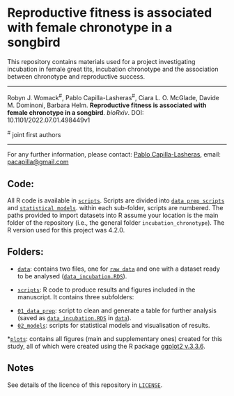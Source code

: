 

# Reproductive fitness is associated with female chronotype in a songbird

This repository contains materials used for a project investigating incubation in female great tits, incubation chronotype and the association between chronotype and reproductive success.

---

Robyn J. Womack<sup>#</sup>, Pablo Capilla-Lasheras<sup>#</sup>, Ciara L. O. McGlade,  Davide M. Dominoni, Barbara Helm. **Reproductive fitness is associated with female chronotype in a songbird**. *bioRxiv*. DOI: 10.1101/2022.07.01.498449v1

<sup>#</sup> joint first authors

---

For any further information, please contact: [Pablo Capilla-Lasheras](https://scholar.google.com/citations?hl=en&user=5JMTO-kAAAAJ&view_op=list_works&sortby=pubdate), email: pacapilla@gmail.com

## Code:

All R code is available in [`scripts`](https://github.com/PabloCapilla/incubation_chronotype/tree/main/scripts). Scripts are divided into [`data prep scripts`](https://github.com/PabloCapilla/incubation_chronotype/tree/main/scripts/01_data_prep) and [`statistical models`](https://github.com/PabloCapilla/incubation_chronotype/tree/main/scripts/02_models). within each sub-folder, scripts are numbered. The paths provided to import datasets into R assume your location is the main folder of the repository (i.e., the general folder `incubation_chronotype`). The R version used for this project was 4.2.0.

## Folders:

* [`data`](https://github.com/PabloCapilla/incubation_chronotype/tree/main/data): contains two files, one for [`raw data`](https://github.com/PabloCapilla/incubation_chronotype/tree/main/data/01_raw_data) and one with a dataset ready to be analysed ([`data_incubation.RDS`](https://github.com/PabloCapilla/incubation_chronotype/tree/main/data)).

* [`scripts`](https://github.com/PabloCapilla/incubation_chronotype/tree/main/scripts): R code to produce results and figures included in the manuscript. It contains three subfolders:
+ [`01_data_prep`](https://github.com/PabloCapilla/incubation_chronotype/tree/main/scripts/01_data_prep): script to clean and generate a table for further analysis (saved as [`data_incubation.RDS`](https://github.com/PabloCapilla/incubation_chronotype/tree/main/data) in [`data`](https://github.com/PabloCapilla/incubation_chronotype/tree/main/data)).
+ [`02_models`](https://github.com/PabloCapilla/incubation_chronotype/tree/main/scripts/02_models): scripts for statistical models and visualisation of results.

*[`plots`](https://github.com/PabloCapilla/incubation_chronotype/tree/main/plots): contains all figures (main and supplementary ones) created for this study, all of which were created using the R package [ggplot2 v.3.3.6](https://cran.r-project.org/web/packages/ggplot2/index.html).

## Notes

See details of the licence of this repository in [`LICENSE`](https://github.com/PabloCapilla/incubation_chronotype/blob/main/LICENSE).
